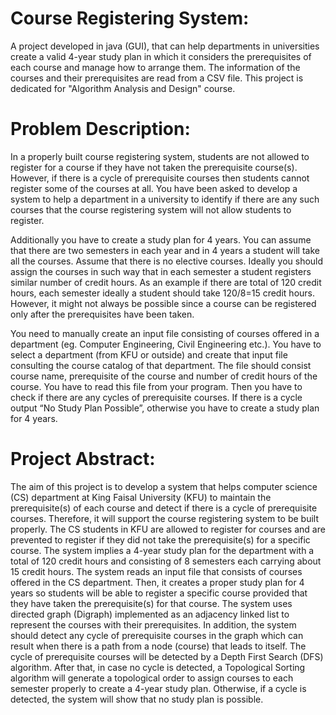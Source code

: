 # Course Registering System:
A project developed in java (GUI), that can help departments in universities create a valid 4-year study plan in which it considers the prerequisites of each course and manage how to arrange them. The information of the courses and their prerequisites are read from a CSV file. This project is dedicated for "Algorithm Analysis and Design" course.

# Problem Description:
In a properly built course registering system, students are not allowed to register for a course if they have not taken the prerequisite course(s). However, if there is a cycle of prerequisite courses then students cannot register some of the courses at all. You have been asked to develop a system to help a department in a university to identify if there are any such courses that the course registering system will not allow students to register. 

Additionally you have to create a study plan for 4 years. You can assume that there are two semesters in each year and in 4 years a student will take all the courses.  Assume that there is no elective courses. Ideally you should assign the courses in such way that in each semester a student registers similar number of credit hours. As an example if there are total of 120 credit hours, each semester ideally a student should take 120/8=15 credit hours. However, it might not always be possible since a course can be registered only after the prerequisites have been taken.

You need to manually create an input file consisting of courses offered in a department (eg. Computer Engineering, Civil Engineering etc.). You have to select a department (from KFU or outside) and create that input file consulting the course catalog of that department. The file should consist course name, prerequisite of the course and number of credit hours of the course. You have to read this file from your program. Then you have to check if there are any cycles of prerequisite courses.  If there is a cycle output “No Study Plan Possible”, otherwise you have to create a study plan for 4 years.


# Project Abstract:
The aim of this project is to develop a system that helps computer science (CS) department at King Faisal University (KFU) to maintain the prerequisite(s) of each course and detect if there is a cycle of prerequisite courses. Therefore, it will support the course registering system to be built properly. The CS students in KFU are allowed to register for courses and are prevented to register if they did not take the prerequisite(s) for a specific course. ‏The system implies a 4-year study plan for the department with a total of 120 credit hours and consisting of 8 semesters each carrying about 15 credit hours. ‏The system reads an input file that consists of courses offered in the CS department. Then, it creates a proper study plan for 4 years so students will be able to register a specific course provided that they have taken the prerequisite(s) for that course. ‏The system uses directed graph (Digraph) implemented as an adjacency linked list to represent the courses with their prerequisites. In addition, the system should detect any cycle of prerequisite courses in the graph which can result when there is a path from a node (course) that leads to itself. The cycle of prerequisite courses will be detected by a Depth First Search (DFS) algorithm. After that, in case no cycle is detected, a Topological Sorting algorithm will generate a topological order to assign courses to each semester properly to create a 4-year study plan. Otherwise, if a cycle is detected, the system will show that no study plan is possible.
 


